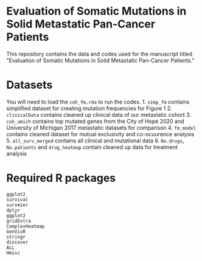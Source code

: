 # Evaluation of Somatic Mutations in Solid Metastatic Pan-Cancer Patients

 This repository contains the data and codes used for the manuscript titled "Evaluation of Somatic Mutations in Solid Metastatic 
Pan-Cancer Patients." 

# Datasets

You will need to load the `coh_fm.rda` to run the codes.
    1. `simp_fm` contains simplified dataset for creating mutation frequencies for Figure 1
    2. `clinicalData` contains cleaned up clinical data of our metastatic cohort
    3. `coh_umich` contains top mutated genes from the City of Hope 2020 and University of Michigan 2017 metastatic datasets for comparison
    4. `fm_model` contains cleaned dataset for mutual exclusivity and co-ocuurence analysis
    5. `all_surv_merged` contains all clinical and mutational data 
    6. `No.drugs`, `No.patients` and `drug_heatmap` contain cleaned up data for treatment analysis
    
# Required R packages

    ggplot2
    survival
    survmier
    dplyr
    ggplot2
    gridExtra
    ComplexHeatmap
    GenVisR
    stringr
    discover
    ALL
    Hmisc
